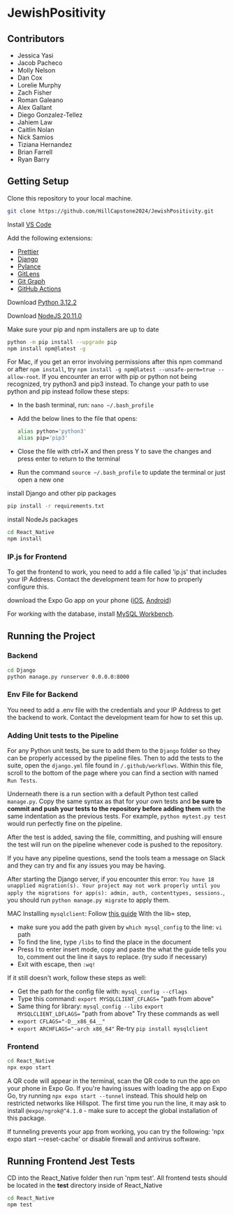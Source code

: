 # JewishPositivity

## Contributors

- Jessica Yasi
- Jacob Pacheco
- Molly Nelson
- Dan Cox
- Lorelie Murphy
- Zach Fisher
- Roman Galeano
- Alex Gallant
- Diego Gonzalez-Tellez
- Jahiem Law
- Caitlin Nolan
- Nick Samios
- Tiziana Hernandez
- Brian Farrell
- Ryan Barry

## Getting Setup

Clone this repository to your local machine.

```bash
git clone https://github.com/HillCapstone2024/JewishPositivity.git
```

Install [VS Code](https://code.visualstudio.com/download)

Add the following extensions:

- [Prettier](https://marketplace.visualstudio.com/items?itemName=esbenp.prettier-vscode)
- [Django](https://marketplace.visualstudio.com/items?itemName=batisteo.vscode-django)
- [Pylance](https://marketplace.visualstudio.com/items?itemName=ms-python.vscode-pylance)
- [GitLens](https://marketplace.visualstudio.com/items?itemName=eamodio.gitlens)
- [Git Graph](https://marketplace.visualstudio.com/items?itemName=mhutchie.git-graph)
- [GitHub Actions](https://marketplace.visualstudio.com/items?itemName=GitHub.vscode-github-actions)

Download [Python 3.12.2](https://www.python.org/downloads/)

Download [NodeJS 20.11.0](https://nodejs.org/en/download/)

Make sure your pip and npm installers are up to date

```bash
python -m pip install --upgrade pip
npm install npm@latest -g
```

For Mac, if you get an error involving permissions after this npm command or after `npm install`, try `npm install -g npm@latest --unsafe-perm=true --allow-root`. If you encounter an error with pip or python not being recognized, try python3 and pip3 instead. To change your path to use python and pip instead follow these steps:

- In the bash terminal, run: `nano ~/.bash_profile`
- Add the below lines to the file that opens:

  ```bash
  alias python='python3'
  alias pip='pip3'
  ```

- Close the file with ctrl+X and then press Y to save the changes and press enter to return to the terminal
- Run the command `source ~/.bash_profile` to update the terminal or just open a new one

install Django and other pip packages

```bash
pip install -r requirements.txt
```

install NodeJs packages

```bash
cd React_Native
npm install
```
### IP.js for Frontend
To get the frontend to work, you need to add a file called 'ip.js' that includes your IP Address. Contact the development team for how to properly configure this. 

download the Expo Go app on your phone ([iOS](https://apps.apple.com/app/expo-go/id982107779), [Android](https://play.google.com/store/apps/details?id=host.exp.exponent))

For working with the database, install [MySQL Workbench](https://www.mysql.com/products/workbench/).

## Running the Project

### Backend

```bash
cd Django
python manage.py runserver 0.0.0.0:8000
```
### Env File for Backend
You need to add a .env file with the credentials and your IP Address to get the backend to work. Contact the development team for how to set this up. 

### Adding Unit tests to the Pipeline

For any Python unit tests, be sure to add them to the `Django` folder so they can be properly accessed by the pipeline files. Then to add the tests to the suite, open the `django.yml` file found in `/.github/workflows`. Within this file, scroll to the bottom of the page where you can find a section with named `Run Tests`.

Underneath there is a run section with a default Python test called `manage.py`. Copy the same syntax as that for your own tests and **be sure to commit and push your tests to the repository before adding them** with the same indentation as the previous tests. For example, `python mytest.py test` would run perfectly fine on the pipeline.

After the test is added, saving the file, committing, and pushing will ensure the test will run on the pipeline whenever code is pushed to the repository.

If you have any pipeline questions, send the tools team a message on Slack and they can try and fix any issues you may be having.

After starting the Django server, if you encounter this error: `You have 18 unapplied migration(s). Your project may not work properly until you apply the migrations for app(s): admin, auth, contenttypes, sessions.`, you should run `python manage.py migrate` to apply them.

MAC Installing `mysqlclient`:
Follow [this guide](https://gist.github.com/ShirishRam/99fc3def9d35e75e96a562f0524b0d46)
With the lib= step,

- make sure you add the path given by `which mysql_config` to the line: `vi` path
- To find the line, type `/libs` to find the place in the document
- Press I to enter insert mode, copy and paste the what the guide tells you to, comment out the line it says to replace. (try sudo if necessary)
- Exit with escape, then `:wq!`

If it still doesn't work, follow these steps as well:

- Get the path for the config file with: `mysql_config --cflags`
- Type this command: `export MYSQLCLIENT_CFLAGS=` "path from above"
- Same thing for library: `mysql_config --libs`
  `export MYSQLCLIENT_LDFLAGS=` "path from above"
  Try these commands as well
- `export CFLAGS="-D__x86_64__"`
- `export ARCHFLAGS="-arch x86_64"`
  Re-try `pip install mysqlclient`

### Frontend

```bash
cd React_Native
npx expo start
```

A QR code will appear in the terminal, scan the QR code to run the app on your phone in Expo Go. If you're having issues with loading the app on Expo Go, try running `npx expo start --tunnel` instead. This should help on restricted networks like Hillspot. The first time you run the line, it may ask to install `@expo/ngrok@^4.1.0` - make sure to accept the global installation of this package.

If tunneling prevents your app from working, you can try the following: 'npx expo start --reset-cache' or disable firewall and antivirus software.

## Running Frontend Jest Tests

CD into the React_Native folder then run 'npm test'. All frontend tests should be located in the **test** directory inside of React_Native

```bash
cd React_Native
npm test
```

